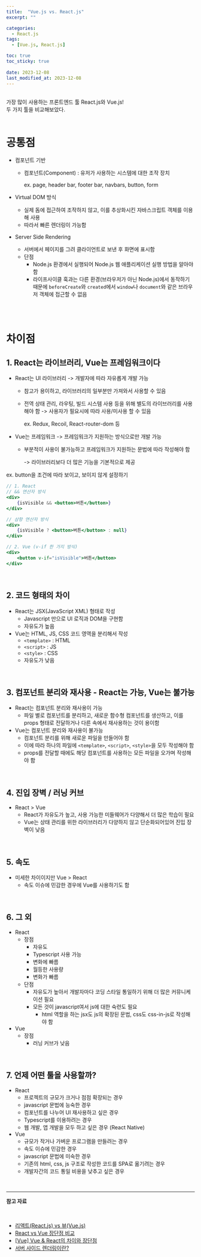 ```yaml
---
title:  "Vue.js vs. React.js"
excerpt: ""

categories:
  - React.js
tags:
  - [Vue.js, React.js]

toc: true
toc_sticky: true
 
date: 2023-12-08
last_modified_at: 2023-12-08
---
```


<br>
<div class="descipt-font">
가장 많이 사용하는 프론트엔드 툴 React.js와 Vue.js! <br> 두 가지 툴을 비교해보았다.
</div>
<br>

# **공통점**

- 컴포넌트 기반
    - 컴포넌트(Component) : 유저가 사용하는 시스템에 대한 조작 장치
        
        ex. page, header bar, footer bar, navbars, button, form
        
- Virtual DOM 방식
    - 실제 돔에 접근하여 조작하지 않고, 이를 추상화시킨 자바스크립트 객체를 이용해 사용
    - 따라서 빠른 렌더링이 가능함

- Server Side Rendering
    - 서버에서 페이지를 그려 클라이언트로 보낸 후 화면에 표시함
    - 단점
        - Node.js 환경에서 실행되어 Node.js 웹 애플리케이션 실행 방법을 알아야 함
        - 라이프사이클 훅과는 다른 환경(브라우저가 아닌 Node.js)에서 동작하기 때문에 `beforeCreate`와 `created`에서 `window`나 `document`와 같은 브라우저 객체에 접근할 수 없음

<br>
<br>

# **차이점**

## **1. React는 라이브러리, Vue는 프레임워크이다**

- React는 UI 라이브러리 -> 개발자에 따라 자유롭게 개발 가능
    - 참고가 용이하고, 라이브러리의 일부분만 가져와서 사용할 수 있음
    - 전역 상태 관리, 라우팅, 빌드 시스템 사용 등을 위해 별도의 라이브러리를 사용해야 함 -> 사용자가 필요시에 따라 사용/미사용 할 수 있음
        
        ex. Redux, Recoil, React-router-dom 등
        
- Vue는 프레임워크 -> 프레임워크가 지원하는 방식으로만 개발 가능
    - 부분적이 사용이 불가능하고 프레임워크가 지원하는 문법에 따라 작성해야 함
        
        -> 라이브러리보다 더 많은 기능을 기본적으로 제공
        

ex. button을 조건에 따라 보이고, 보이지 않게 설정하기

```jsx
// 1. React
// && 연산자 방식
<div>
	{isVisible && <button>버튼</button>}
</div>

// 삼항 연산자 방식
<div>
	{isVisible ? <button>버튼</button> : null}
</div>

// 2. Vue (v-if 한 가지 방식)
<div>
	<button v-if="isVisible">버튼</button>
</div>
```

<br>

## **2. 코드 형태의 차이**

- React는 JSX(JavaScript XML) 형태로 작성
    - Javascript 만으로 UI 로직과 DOM을 구현함
    - 자유도가 높음
- Vue는 HTML, JS, CSS 코드 영역을 분리해서 작성
    - `<template>` : HTML
    - `<script>` : JS
    - `<style>` : CSS
    - 자유도가 낮음

<br>

## **3. 컴포넌트 분리와 재사용 - React는 가능, Vue는 불가능**

- React는 컴포넌트 분리와 재사용이 가능
    - 파일 별로 컴포넌트를 분리하고, 새로운 함수형 컴포넌트를 생산하고, 이를 props 형태로 전달하거나 다른 속에서 재사용하는 것이 용이함
- Vue는 컴포넌트 분리와 재사용이 불가능
    - 컴포넌트 분리를 위해 새로운 파일을 만들어야 함
    - 이에 따라 하나의 파일에 `<template>`, `<script>`, `<style>`을 모두 작성해야 함
    - props를 전달할 때에도 해당 컴포넌트를 사용하는 모든 파일을 오가며 작성해야 함

<br>

## **4. 진입 장벽 / 러닝 커브**

- React > Vue
    - React가 자유도가 높고, 사용 가능한 미들웨어가 다양해서 더 많은 학습이 필요
    - Vue는 상태 관리를 위한 라이브러리가 다양하지 않고 단순화되어있어 진입 장벽이 낮음

<br>

## **5. 속도**

- 미세한 차이이지만 Vue > React
    - 속도 이슈에 민감한 경우에 Vue를 사용하기도 함

<br>

## **6. 그 외**

- React
    - 장점
        - 자유도
        - Typescript 사용 가능
        - 변화에 빠름
        - 월등한 사용량
        - 변화가 빠름
    - 단점
        - 자유도가 높아서 개발자마다 코딩 스타일 통일하기 위해 더 많은 커뮤니케이션 필요
        - 모든 것이 javascript여서 js에 대한 숙련도 필요
            - html 역할을 하는 jsx도 js의 확장된 문법, css도 css-in-js로 작성해야 함
- Vue
    - 장점
        - 러닝 커브가 낮음

<br>

## **7. 언제 어떤 툴을 사용할까?**

- React
    - 프로젝트의 규모가 크거나 점점 확장되는 경우
    - javascript 문법에 능숙한 경우
    - 컴포넌트를 나누어 UI 재사용하고 싶은 경우
    - Typescript를 이용하려는 경우
    - 웹 개발, 앱 개발을 모두 하고 싶은 경우 (React Native)
- Vue
    - 규모가 작거나 가벼운 프로그램을 만들려는 경우
    - 속도 이슈에 민감한 경우
    - javascript 문법에 미숙한 경우
    - 기존의 html, css, js 구조로 작성한 코드를 SPA로 옮기려는 경우
    - 개발자간의 코드 통일 비용을 낮추고 싶은 경우

<br>

---

**참고 자료**

<br>

- [리액트(React.js) vs 뷰(Vue.js)](https://nyol.tistory.com/148)
- [React vs Vue 장단점 비교](https://velog.io/@leehaeun0/React-vs-Vue-%EC%9E%A5%EB%8B%A8%EC%A0%90-%EB%B9%84%EA%B5%90)
- [[Vue] Vue & React의 차이와 장단점](https://koras02.tistory.com/218)
- [서버 사이드 렌더링이란?](https://joshua1988.github.io/vue-camp/nuxt/ssr.html#%E1%84%8F%E1%85%B3%E1%86%AF%E1%84%85%E1%85%A1%E1%84%8B%E1%85%B5%E1%84%8B%E1%85%A5%E1%86%AB%E1%84%90%E1%85%B3-%E1%84%89%E1%85%A1%E1%84%8B%E1%85%B5%E1%84%83%E1%85%B3-%E1%84%85%E1%85%A6%E1%86%AB%E1%84%83%E1%85%A5%E1%84%85%E1%85%B5%E1%86%BC)

<br>